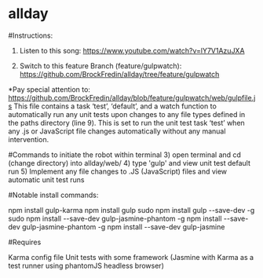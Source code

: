 # allday

#Instructions:

1)  Listen to this song:  https://www.youtube.com/watch?v=lY7V1AzuJXA

2)  Switch to this feature Branch (feature/gulpwatch): https://github.com/BrockFredin/allday/tree/feature/gulpwatch

*Pay special attention to: https://github.com/BrockFredin/allday/blob/feature/gulpwatch/web/gulpfile.js
This file contains a task ‘test’, ‘default’, and a watch function to automatically run any unit tests upon changes to any file types defined in the paths directory (line 9).  This is set to run the unit test task ‘test’ when any .js or JavaScript file changes automatically without any manual intervention.  

#Commands to initiate the robot within terminal
3) open terminal and cd (change directory) into allday/web/
4) type 'gulp' and view unit test default run
5) Implement any file changes to .JS (JavaScript) files and view automatic unit test runs

#Notable install commands:

npm install gulp-karma
npm install gulp
sudo npm install gulp --save-dev -g
sudo npm install --save-dev gulp-jasmine-phantom -g
npm install --save-dev gulp-jasmine-phantom -g
npm install --save-dev gulp-jasmine

#Requires

Karma config file
Unit tests with some framework (Jasmine with Karma as a test runner using phantomJS headless browser)
